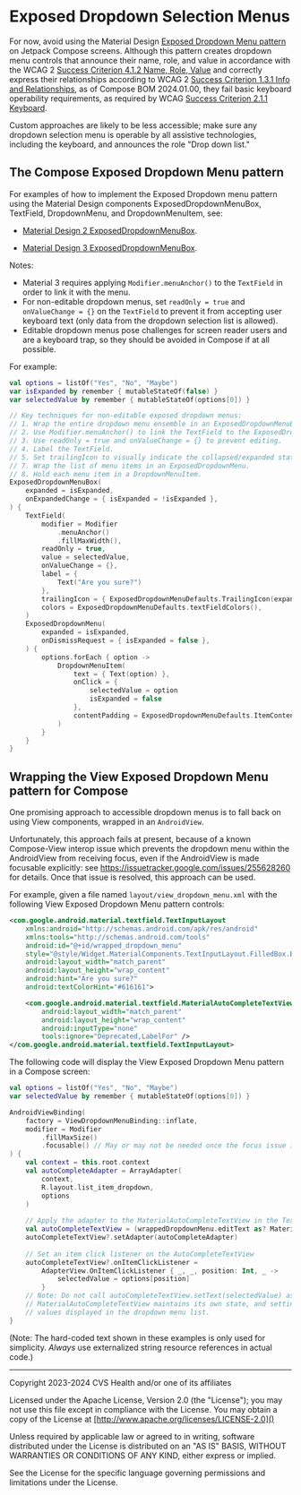 # Exposed Dropdown Selection Menus
For now, avoid using the Material Design [Exposed Dropdown Menu pattern](https://m2.material.io/components/menus#exposed-dropdown-menu) on Jetpack Compose screens. Although this pattern creates dropdown menu controls that announce their name, role, and value in accordance with the WCAG 2 [Success Criterion 4.1.2 Name, Role, Value](https://www.w3.org/TR/WCAG21/#name-role-value) and correctly express their relationships according to WCAG 2 [Success Criterion 1.3.1 Info and Relationships](https://www.w3.org/TR/WCAG21/#info-and-relationships), as of Compose BOM 2024.01.00, they fail basic keyboard operability requirements, as required by WCAG [Success Criterion 2.1.1 Keyboard](https://www.w3.org/TR/WCAG21/#keyboard). 

Custom approaches are likely to be less accessible; make sure any dropdown selection menu is operable by all assistive technologies, including the keyboard, and announces the role "Drop down list."

## The Compose Exposed Dropdown Menu pattern

For examples of how to implement the Exposed Dropdown menu pattern using the Material Design components ExposedDropdownMenuBox, TextField, DropdownMenu, and DropdownMenuItem, see:

* [Material Design 2 ExposedDropdownMenuBox](https://developer.android.com/reference/kotlin/androidx/compose/material/package-summary#ExposedDropdownMenuBox(kotlin.Boolean,kotlin.Function1,androidx.compose.ui.Modifier,kotlin.Function1)). 

* [Material Design 3 ExposedDropdownMenuBox](https://developer.android.com/reference/kotlin/androidx/compose/material3/package-summary#ExposedDropdownMenuBox(kotlin.Boolean,kotlin.Function1,androidx.compose.ui.Modifier,kotlin.Function1)).

Notes:

* Material 3 requires applying `Modifier.menuAnchor()` to the `TextField` in order to link it with the menu.
* For non-editable dropdown menus, set `readOnly = true` and `onValueChange = {}` on the `TextField` to prevent it from accepting user keyboard text (only data from the dropdown selection list is allowed).
* Editable dropdown menus pose challenges for screen reader users and are a keyboard trap, so they should be avoided in Compose if at all possible.

For example:

```kotlin
val options = listOf("Yes", "No", "Maybe")
var isExpanded by remember { mutableStateOf(false) }
var selectedValue by remember { mutableStateOf(options[0]) }

// Key techniques for non-editable exposed dropdown menus:
// 1. Wrap the entire dropdown menu ensemble in an ExposedDropdownMenuBox.
// 2. Use Modifier.menuAnchor() to link the TextField to the ExposedDropdownMenuBox.
// 3. Use readOnly = true and onValueChange = {} to prevent editing.
// 4. Label the TextField.
// 5. Set trailingIcon to visually indicate the collapsed/expanded state.
// 7. Wrap the list of menu items in an ExposedDropdownMenu.
// 8. Hold each menu item in a DropdownMenuItem.
ExposedDropdownMenuBox(
    expanded = isExpanded,
    onExpandedChange = { isExpanded = !isExpanded },
) {
    TextField(
        modifier = Modifier
            .menuAnchor()
            .fillMaxWidth(),
        readOnly = true,
        value = selectedValue,
        onValueChange = {},
        label = { 
            Text("Are you sure?") 
        },
        trailingIcon = { ExposedDropdownMenuDefaults.TrailingIcon(expanded = isExpanded) },
        colors = ExposedDropdownMenuDefaults.textFieldColors(),
    )
    ExposedDropdownMenu(
        expanded = isExpanded,
        onDismissRequest = { isExpanded = false },
    ) {
        options.forEach { option ->
            DropdownMenuItem(
                text = { Text(option) },
                onClick = {
                    selectedValue = option
                    isExpanded = false
                },
                contentPadding = ExposedDropdownMenuDefaults.ItemContentPadding,
            )
        }
    }
}
```

## Wrapping the View Exposed Dropdown Menu pattern for Compose

One promising approach to accessible dropdown menus is to fall back on using View components, wrapped in an `AndroidView`. 

Unfortunately, this approach fails at present, because of a known Compose-View interop issue which prevents the dropdown menu within the AndroidView from receiving focus, even if the AndroidView is made focusable explicitly: see https://issuetracker.google.com/issues/255628260 for details. Once that issue is resolved, this approach can be used.

For example, given a file named `layout/view_dropdown_menu.xml` with the following View Exposed Dropdown Menu pattern controls:

```xml
<com.google.android.material.textfield.TextInputLayout 
    xmlns:android="http://schemas.android.com/apk/res/android"
    xmlns:tools="http://schemas.android.com/tools"
    android:id="@+id/wrapped_dropdown_menu"
    style="@style/Widget.MaterialComponents.TextInputLayout.FilledBox.ExposedDropdownMenu"
    android:layout_width="match_parent"
    android:layout_height="wrap_content"
    android:hint="Are you sure?"
    android:textColorHint="#616161">

    <com.google.android.material.textfield.MaterialAutoCompleteTextView
        android:layout_width="match_parent"
        android:layout_height="wrap_content"
        android:inputType="none"
        tools:ignore="Deprecated,LabelFor" />
</com.google.android.material.textfield.TextInputLayout>
```

The following code will display the View Exposed Dropdown Menu pattern in a Compose screen:

```kotlin
val options = listOf("Yes", "No", "Maybe")
var selectedValue by remember { mutableStateOf(options[0]) }

AndroidViewBinding(
    factory = ViewDropdownMenuBinding::inflate,
    modifier = Modifier
        .fillMaxSize()
        .focusable() // May or may not be needed once the focus issue is fixed; does not help now.
) {
    val context = this.root.context
    val autoCompleteAdapter = ArrayAdapter(
        context,
        R.layout.list_item_dropdown,
        options
    )
    
    // Apply the adapter to the MaterialAutoCompleteTextView in the TextInputLayout
    val autoCompleteTextView = (wrappedDropdownMenu.editText as? MaterialAutoCompleteTextView)
    autoCompleteTextView?.setAdapter(autoCompleteAdapter)
    
    // Set an item click listener on the AutoCompleteTextView
    autoCompleteTextView?.onItemClickListener =
        AdapterView.OnItemClickListener { _, _, position: Int, _ ->
            selectedValue = options[position]
        }
    // Note: Do not call autoCompleteTextView.setText(selectedValue) as you would with Compose; the 
    // MaterialAutoCompleteTextView maintains its own state, and setting its text will limit the 
    // values displayed in the dropdown menu list.
}
```

(Note: The hard-coded text shown in these examples is only used for simplicity. _Always_ use externalized string resource references in actual code.)

----

Copyright 2023-2024 CVS Health and/or one of its affiliates

Licensed under the Apache License, Version 2.0 (the "License");
you may not use this file except in compliance with the License.
You may obtain a copy of the License at
[http://www.apache.org/licenses/LICENSE-2.0]()

Unless required by applicable law or agreed to in writing, software
distributed under the License is distributed on an "AS IS" BASIS,
WITHOUT WARRANTIES OR CONDITIONS OF ANY KIND, either express or implied.

See the License for the specific language governing permissions and
limitations under the License.
